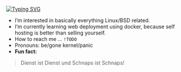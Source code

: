 [![Typing SVG](https://readme-typing-svg.demolab.com?font=UnifrakturCook&weight=700&size=40&pause=1000&width=435&height=60&lines=Hello+there!;I’m+@bobbyxdevel)](https://git.io/typing-svg)
-  I’m interested in basically everything Linux/BSD related.
-  I’m currently learning web deployment using docker, because self hosting is better than selling yourself.
-  How to reach me ... `!TODO`
-  Pronouns: be/gone kernel/panic
-  **Fun fact:**
  > Dienst ist Dienst und Schnaps ist Schnaps!

<!---
bobbyxdevel/bobbyxdevel is a ✨ special ✨ repository because its `README.md` (this file) appears on your GitHub profile.
You can click the Preview link to take a look at your changes.
--->
